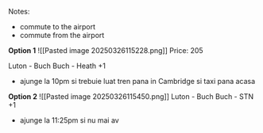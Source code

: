 Notes:
- commute to the airport
- commute from the airport

**Option 1**
![[Pasted image 20250326115228.png]]
Price: 205

Luton - Buch
Buch - Heath +1 

- ajunge la 10pm si trebuie luat tren pana in Cambridge si taxi pana acasa

**Option 2**
![[Pasted image 20250326115450.png]]
Luton - Buch
Buch - STN +1 

- ajunge la 11:25pm si nu mai av